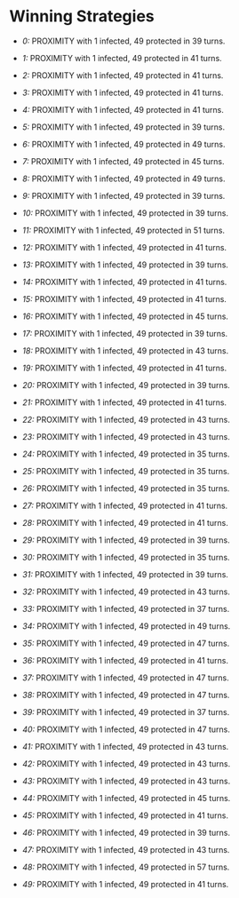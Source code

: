 # Winning Strategies

* _0:_ PROXIMITY with 1 infected, 49 protected in 39 turns.


* _1:_ PROXIMITY with 1 infected, 49 protected in 41 turns.


* _2:_ PROXIMITY with 1 infected, 49 protected in 41 turns.


* _3:_ PROXIMITY with 1 infected, 49 protected in 41 turns.


* _4:_ PROXIMITY with 1 infected, 49 protected in 41 turns.


* _5:_ PROXIMITY with 1 infected, 49 protected in 39 turns.


* _6:_ PROXIMITY with 1 infected, 49 protected in 49 turns.


* _7:_ PROXIMITY with 1 infected, 49 protected in 45 turns.


* _8:_ PROXIMITY with 1 infected, 49 protected in 49 turns.


* _9:_ PROXIMITY with 1 infected, 49 protected in 39 turns.


* _10:_ PROXIMITY with 1 infected, 49 protected in 39 turns.


* _11:_ PROXIMITY with 1 infected, 49 protected in 51 turns.


* _12:_ PROXIMITY with 1 infected, 49 protected in 41 turns.


* _13:_ PROXIMITY with 1 infected, 49 protected in 39 turns.


* _14:_ PROXIMITY with 1 infected, 49 protected in 41 turns.


* _15:_ PROXIMITY with 1 infected, 49 protected in 41 turns.


* _16:_ PROXIMITY with 1 infected, 49 protected in 45 turns.


* _17:_ PROXIMITY with 1 infected, 49 protected in 39 turns.


* _18:_ PROXIMITY with 1 infected, 49 protected in 43 turns.


* _19:_ PROXIMITY with 1 infected, 49 protected in 41 turns.


* _20:_ PROXIMITY with 1 infected, 49 protected in 39 turns.


* _21:_ PROXIMITY with 1 infected, 49 protected in 41 turns.


* _22:_ PROXIMITY with 1 infected, 49 protected in 43 turns.


* _23:_ PROXIMITY with 1 infected, 49 protected in 43 turns.


* _24:_ PROXIMITY with 1 infected, 49 protected in 35 turns.


* _25:_ PROXIMITY with 1 infected, 49 protected in 35 turns.


* _26:_ PROXIMITY with 1 infected, 49 protected in 35 turns.


* _27:_ PROXIMITY with 1 infected, 49 protected in 41 turns.


* _28:_ PROXIMITY with 1 infected, 49 protected in 41 turns.


* _29:_ PROXIMITY with 1 infected, 49 protected in 39 turns.


* _30:_ PROXIMITY with 1 infected, 49 protected in 35 turns.


* _31:_ PROXIMITY with 1 infected, 49 protected in 39 turns.


* _32:_ PROXIMITY with 1 infected, 49 protected in 43 turns.


* _33:_ PROXIMITY with 1 infected, 49 protected in 37 turns.


* _34:_ PROXIMITY with 1 infected, 49 protected in 49 turns.


* _35:_ PROXIMITY with 1 infected, 49 protected in 47 turns.


* _36:_ PROXIMITY with 1 infected, 49 protected in 41 turns.


* _37:_ PROXIMITY with 1 infected, 49 protected in 47 turns.


* _38:_ PROXIMITY with 1 infected, 49 protected in 47 turns.


* _39:_ PROXIMITY with 1 infected, 49 protected in 37 turns.


* _40:_ PROXIMITY with 1 infected, 49 protected in 47 turns.


* _41:_ PROXIMITY with 1 infected, 49 protected in 43 turns.


* _42:_ PROXIMITY with 1 infected, 49 protected in 43 turns.


* _43:_ PROXIMITY with 1 infected, 49 protected in 43 turns.


* _44:_ PROXIMITY with 1 infected, 49 protected in 45 turns.


* _45:_ PROXIMITY with 1 infected, 49 protected in 41 turns.


* _46:_ PROXIMITY with 1 infected, 49 protected in 39 turns.


* _47:_ PROXIMITY with 1 infected, 49 protected in 43 turns.


* _48:_ PROXIMITY with 1 infected, 49 protected in 57 turns.


* _49:_ PROXIMITY with 1 infected, 49 protected in 41 turns.


